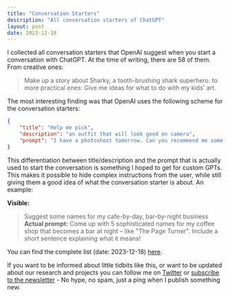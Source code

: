 ```yaml
---
title: "Conversation Starters"
description: "All conversation starters of ChatGPT"
layout: post
date: 2023-12-18
---
```

I collected all conversation starters that OpenAI suggest when you start a conversation with ChatGPT. At the time of writing, there are 58 of them. From creative ones:
> Make up a story about Sharky, a tooth-brushing shark superhero.
to more practical ones:
> Give me ideas for what to do with my kids' art.

The most interesting finding was that OpenAI uses the following scheme for the conversation starters:
```json
{
    "title": "Help me pick",
    "description": "an outfit that will look good on camera",
    "prompt": "I have a photoshoot tomorrow. Can you recommend me some colors and outfit options that will look good on camera?"
}
```
This differentiation between title/description and the prompt that is actually used to start the conversation is something I hoped to get for custom GPTs. This makes it possible to hide complex instructions from the user, while still giving them a good idea of what the conversation starter is about. An example:

**Visible:**
> Suggest some names for my cafe-by-day, bar-by-night business
**Actual prompt:**
> Come up with 5 sophisticated names for my coffee shop that becomes a bar at night – like "The Page Turner". Include a short sentence explaining what it means!


You can find the complete list (date: 2023-12-18) [here](/assets/research/conversation-starters.json).

If you want to be informed about little tidbits like this, or want to be updated about our research and projects you can follow me on [Twitter](https://twitter.com/LuonDev) or [subscribe to the newsletter](https://newsletter.luona.dev/subscription/form) - No hype, no spam, just a ping when I publish something new.